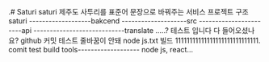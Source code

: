 .# Saturi
saturi
제주도 사투리를 표준어 문장으로 바꿔주는 서비스
프로젝트 구조
saturi
\-------------------bakcend
\--------------------src
-----------------------api
----------------------------translate
.....?
테스트 입니다
다 들어오셨나요?
github 커밋 테스트
줄바꿈이 안돼
node js.txt 빌드
11111111111111111111111111111.
comit test
build tools-------------------
node js, react...
